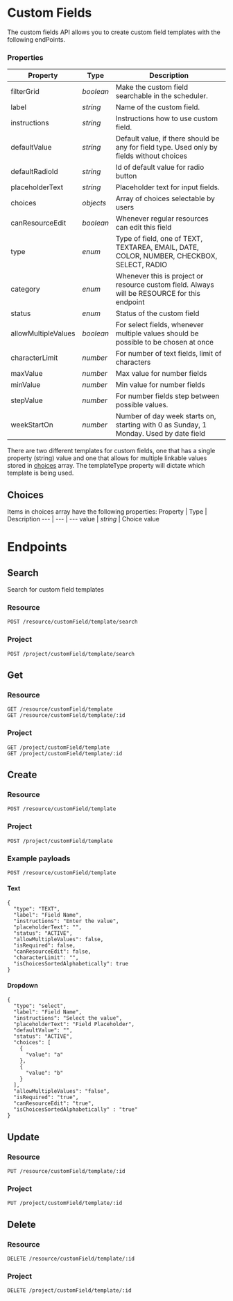 # Custom Fields
The custom fields API allows you to create custom field templates with the following endPoints. 

### Properties
Property | Type | Description
--- | --- | ---
filterGrid | *boolean* | Make the custom field searchable in the scheduler. 
label | *string* | Name of the custom field.
instructions | *string* | Instructions how to use custom field.
defaultValue | *string* | Default value, if there should be any for field type. Used only by fields without choices
defaultRadioId | *string* | Id of default value for radio button
placeholderText | *string* | Placeholder text for input fields.
choices | *objects* | Array of choices selectable by users
canResourceEdit | *boolean* | Whenever regular resources can edit this field
type | *enum* | Type of field, one of TEXT, TEXTAREA, EMAIL, DATE, COLOR, NUMBER, CHECKBOX, SELECT, RADIO
category | *enum* | Whenever this is project or resource custom field. Always will be RESOURCE for this endpoint
status | *enum* | Status of the custom field
allowMultipleValues | *boolean* | For select fields, whenever multiple values should be possible to be chosen at once
characterLimit | *number* | For number of text fields, limit of characters
maxValue | *number* | Max value for number fields
minValue | *number* | Min value for number fields
stepValue | *number* | For number fields step between possible values.
weekStartOn | *number* | Number of day week starts on, starting with 0 as Sunday, 1 Monday. Used by date field

There are two different templates for custom fields, one that has a single property (string) value and one that allows for multiple linkable values stored in [choices](#Choices) array. The templateType property will dictate which template is being used.

## Choices

Items in choices array have the following properties:
Property | Type | Description
--- | --- | ---
value | *string* | Choice value

# Endpoints

## Search
Search for custom field templates

### Resource
```
POST /resource/customField/template/search
```
### Project
```
POST /project/customField/template/search
```

## Get
### Resource
```
GET /resource/customField/template
GET /resource/customField/template/:id
```
### Project
```
GET /project/customField/template
GET /project/customField/template/:id
```

## Create
### Resource
```
POST /resource/customField/template
```
### Project
```
POST /project/customField/template
```

### Example payloads
`POST /resource/customField/template`

#### Text
```
{
  "type": "TEXT",
  "label": "Field Name",
  "instructions": "Enter the value",
  "placeholderText": "",
  "status": "ACTIVE",
  "allowMultipleValues": false,
  "isRequired": false,
  "canResourceEdit": false,
  "characterLimit": "",
  "isChoicesSortedAlphabetically": true
}
```

#### Dropdown
```
{
  "type": "select",
  "label": "Field Name",
  "instructions": "Select the value",
  "placeholderText": "Field Placeholder",
  "defaultValue": "",
  "status": "ACTIVE",
  "choices": [
    {
      "value": "a"
    },
    {
      "value": "b"
    }
  ],
  "allowMultipleValues": "false",
  "isRequired": "true",
  "canResourceEdit": "true",
  "isChoicesSortedAlphabetically" : "true"
}
```

## Update
### Resource
```
PUT /resource/customField/template/:id
```
### Project
```
PUT /project/customField/template/:id
```

## Delete
### Resource
```
DELETE /resource/customField/template/:id
```
### Project
```
DELETE /project/customField/template/:id
```
